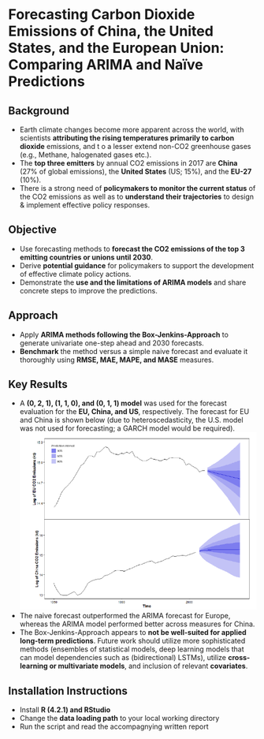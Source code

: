 # Forecasting Carbon Dioxide Emissions of China, the United States, and the European Union: Comparing ARIMA and Naïve Predictions

## Background
* Earth climate changes become more apparent across the world, with scientists **attributing the rising temperatures primarily to carbon dioxide** emissions, and t o a lesser extend non-CO2 greenhouse gases (e.g., Methane, halogenated gases etc.). 
* The **top three emitters** by annual CO2 emissions in 2017 are **China** (27% of global emissions), the **United States** (US; 15%), and the **EU-27** (10%). 
* There is a strong need of **policymakers to monitor the current status** of the CO2 emissions as well as to **understand their trajectories** to design & implement effective policy responses.

## Objective
* Use forecasting methods to **forecast the CO2 emissions of the top 3 emitting countries or unions until 2030**.
* Derive **potential guidance** for policymakers to support the development of effective climate policy actions.
* Demonstrate the **use and the limitations of ARIMA models** and share concrete steps to improve the predictions.

## Approach
* Apply **ARIMA methods following the Box-Jenkins-Approach** to generate univariate one-step ahead and 2030 forecasts. 
* **Benchmark** the method versus a simple naive forecast and evaluate it thoroughly using **RMSE, MAE, MAPE, and MASE** measures.

## Key Results
* A **(0, 2, 1), (1, 1, 0), and (0, 1, 1) model** was used for the forecast evaluation for the **EU, China, and US**, respectively. The forecast for EU and China is shown below (due to heteroscedasticity, the U.S. model was not used for forecasting; a GARCH model would be required). 
![Forecast Fan Plot](Forecast_Fan_Plot.png)
* The naive forecast outperformed the ARIMA forecast for Europe, whereas the ARIMA model performed better across measures for China. 
* The Box-Jenkins-Approach appears to **not be well-suited for applied long-term predictions**. Future work should utilize more sophisticated methods (ensembles of statistical models, deep learning models that can model dependencies such as (bidirectional) LSTMs), utilize **cross-learning or multivariate models**, and inclusion of relevant **covariates**.

## Installation Instructions
* Install **R (4.2.1) and RStudio**
* Change the **data loading path** to your local working directory
* Run the script and read the accompagnying written report
